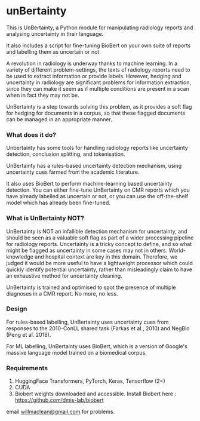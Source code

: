 # unBertainty


This is UnBertainty, a Python module for manipulating radiology reports and analysing uncertainty in their language.

It also includes a script for fine-tuning BioBert on your own suite of reports and labelling them as uncertain or not.

A revolution in radiology is underway thanks to machine learning. In a variety of different problem-settings, the texts of radiology reports need to be used to extract information or provide labels. However, hedging and uncertainty in radiology are significant problems for information extraction, since they can make it seem as if multiple conditions are present in a scan when in fact they may not be.

UnBertainty is a step towards solving this problem, as it provides a soft flag for hedging for documents in a corpus, so that these flagged documents can be managed in an appropriate manner.

### What does it do?

Unbertainty has some tools for handling radiology reports like uncertainty detection, conclusion splitting, and tokenisation.

UnBertainty has a rules-based uncertainty detection mechanism, using uncertainty cues farmed from the academic literature.

It also uses BioBert to perform machine-learning based uncertainty detection. You can either fine-tune UnBertainty on CMR reports which you have already labelled as uncertain or not, or you can use the off-the-shelf model which has already been fine-tuned.

### What is UnBertainty NOT?

UnBertainty is NOT an infallible detection mechanism for uncertainty, and should be seen as a valuable soft flag as part of a wider processing pipeline for radiology reports. Uncertainty is a tricky concept to define, and so what might be flagged as uncertainty in some cases may not in others. World-knowledge and hospital context are key in this domain. Therefore, we judged it would be more useful to have a lightweight processor which could quickly identify potential uncertainty, rather than misleadingly claim to have an exhaustive method for uncertainty cleaning.

UnBertainty is trained and optimised to spot the presence of multiple diagnoses in a CMR report. No more, no less.

### Design

For rules-based labelling, UnBertainty uses uncertainty cues from responses to the 2010-ConLL shared task (Farkas et al., 2010) and NegBio (Peng et al. 2018). 

For ML labelling, UnBertainty uses BioBert, which is a version of Google's massive language model trained on a biomedical corpus.

### Requirements 

1. HuggingFace Transformers, PyTorch, Keras, Tensorflow (2<)
2. CUDA
3. Biobert weights downloaded and accessible. Install Biobert here : https://github.com/dmis-lab/biobert

email willmaclean@gmail.com for problems.
